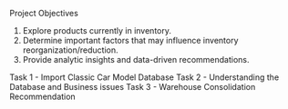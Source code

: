 Project Objectives

1. Explore products currently in inventory.
2. Determine important factors that may influence inventory reorganization/reduction.
3. Provide analytic insights and data-driven recommendations.

Task 1 - Import Classic Car Model Database
Task 2 - Understanding the Database and Business issues
Task 3 - Warehouse Consolidation Recommendation
